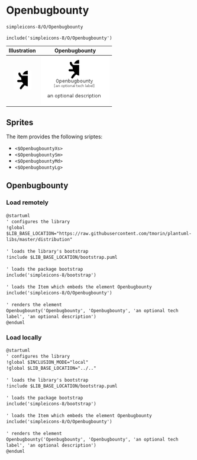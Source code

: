 # Openbugbounty


```text
simpleicons-8/O/Openbugbounty
```

```text
include('simpleicons-8/O/Openbugbounty')
```



| Illustration | Openbugbounty |
| :---: | :---: |
| ![illustration for Illustration](../../simpleicons-8/O/Openbugbounty.png) | ![illustration for Openbugbounty](../../simpleicons-8/O/Openbugbounty.Local.png) |



## Sprites
The item provides the following sriptes:

- `<$OpenbugbountyXs>`
- `<$OpenbugbountySm>`
- `<$OpenbugbountyMd>`
- `<$OpenbugbountyLg>`





## Openbugbounty

### Load remotely
```plantuml
@startuml
' configures the library
!global $LIB_BASE_LOCATION="https://raw.githubusercontent.com/tmorin/plantuml-libs/master/distribution"

' loads the library's bootstrap
!include $LIB_BASE_LOCATION/bootstrap.puml

' loads the package bootstrap
include('simpleicons-8/bootstrap')

' loads the Item which embeds the element Openbugbounty
include('simpleicons-8/O/Openbugbounty')

' renders the element
Openbugbounty('Openbugbounty', 'Openbugbounty', 'an optional tech label', 'an optional description')
@enduml
```

### Load locally
```plantuml
@startuml
' configures the library
!global $INCLUSION_MODE="local"
!global $LIB_BASE_LOCATION="../.."

' loads the library's bootstrap
!include $LIB_BASE_LOCATION/bootstrap.puml

' loads the package bootstrap
include('simpleicons-8/bootstrap')

' loads the Item which embeds the element Openbugbounty
include('simpleicons-8/O/Openbugbounty')

' renders the element
Openbugbounty('Openbugbounty', 'Openbugbounty', 'an optional tech label', 'an optional description')
@enduml
```

